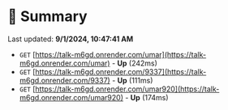 # 📖 Summary
Last updated: **9/1/2024, 10:47:41 AM**

- `GET` [https://talk-m6gd.onrender.com/umar](https://talk-m6gd.onrender.com/umar) - **Up** (242ms)
- `GET` [https://talk-m6gd.onrender.com/9337](https://talk-m6gd.onrender.com/9337) - **Up** (111ms)
- `GET` [https://talk-m6gd.onrender.com/umar920](https://talk-m6gd.onrender.com/umar920) - **Up** (174ms)
